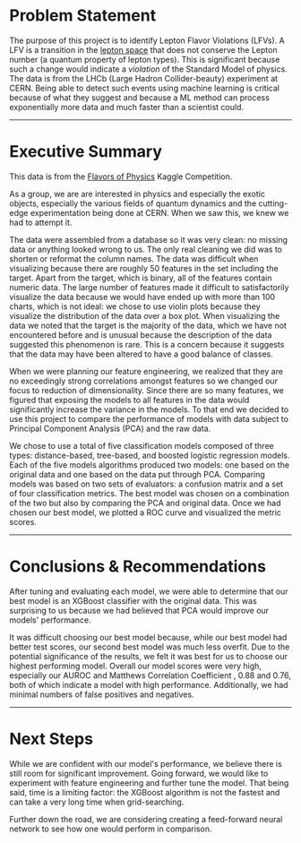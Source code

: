# Problem Statement

The purpose of this project is to identify Lepton Flavor Violations (LFVs).  A LFV is a transition in the [lepton space](https://en.wikipedia.org/wiki/Subatomic_particle#/media/File:Standard_Model_of_Elementary_Particles.svg) that does not conserve the Lepton number (a quantum property of lepton types).  This is significant because such a change would indicate a _violation_ of the Standard Model of physics.  The data is from the LHCb (Large Hadron Collider-beauty) experiment at CERN.  Being able to detect such events using machine learning is critical because of what they suggest and because a ML method can process exponentially more data and much faster than a scientist could.

-------

# Executive Summary

This data is from the [Flavors of Physics](https://www.kaggle.com/c/flavours-of-physics-kernels-only/overview) Kaggle Competition.

As a group, we are are interested in physics and especially the exotic objects, especially the various fields of quantum dynamics and the cutting-edge experimentation being done at CERN.  When we saw this, we knew we had to attempt it.

The data were assembled from a database so it was very clean: no missing data or anything looked wrong to us.  The only real cleaning we did was to shorten or reformat the column names.  The data was difficult when visualizing because there are roughly 50 features in the set including the target.  Apart from the target, which is binary, all of the features contain numeric data.  The large number of features made it difficult to satisfactorily visualize the data because we would have ended up with more than 100 charts, which is not ideal: we chose to use violin plots because they visualize the distribution of the data over a box plot.  When visualizing the data we noted that the target is the majority of the data, which we have not encountered before and is unusual because the description of the data suggested this phenomenon is rare.  This is a concern because it suggests that the data may have been altered to have a good balance of classes.

When we were planning our feature engineering, we realized that they are no exceedingly strong correlations amongst features so we changed our focus to reduction of dimensionality.  Since there are so many features, we figured that exposing the models to all features in the data would significantly increase the variance in the models.  To that end we decided to use this project to compare the performance of models with data subject to Principal Component Analysis (PCA) and the raw data.

We chose to use a total of five classification models composed of three types: distance-based, tree-based, and boosted logistic regression models.  Each of the five models algorithms produced two models: one based on the original data and one based on the data put through PCA.  Comparing models was based on two sets of evaluators: a confusion matrix and a set of four classification metrics.  The best model was chosen on a combination of the two but also by comparing the PCA and original data.  Once we had chosen our best model, we plotted a ROC curve and visualized the metric scores.

-------

# Conclusions & Recommendations

After tuning and evaluating each model, we were able to determine that our best model is an XGBoost classifier with the original data.  This was surprising to us because we had believed that PCA would improve our models' performance.

It was difficult choosing our best model because, while our best model had better test scores, our second best model was much less overfit.  Due to the potential significance of the results, we felt it was best for us to choose our highest performing model.  Overall our model scores were very high, especially our AUROC and Matthews Correlation Coefficient , 0.88 and 0.76, both of which indicate a model with high performance.  Additionally, we had minimal numbers of false positives and negatives.

-------

# Next Steps

While we are confident with our model's performance, we believe there is still room for significant improvement.  Going forward, we would like to experiment with feature engineering and further tune the model.  That being said, time is a limiting factor: the XGBoost algorithm is not the fastest and can take a very long time when grid-searching.

Further down the road, we are considering creating a feed-forward neural network to see how one would perform in comparison.
